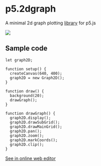 # p5.2dgraph

A minimal 2d graph plotting [library](https://github.com/dynamic-learning/helper-libraries/blob/main/p5.2dgraph/lib/out/index.js) for p5.js

![](https://s8.gifyu.com/images/gif6a83f470402c97fd.gif)

## Sample code

```
let graph2D;

function setup() {
  createCanvas(640, 400);
  graph2D = new Graph2D();
}

function draw() {
  background(20);
  drawGraph();
}

function drawGraph() {
  graph2D.display();
  graph2D.drawSubGrid();
  graph2D.drawMainGrid();
  graph2D.pan();
  graph2D.zoom();
  graph2D.markCoords();
  graph2D.clip();
}
```
[See in online web editor](https://editor.p5js.org/jithunni.ks/sketches/hsjmQ_Kwl)
